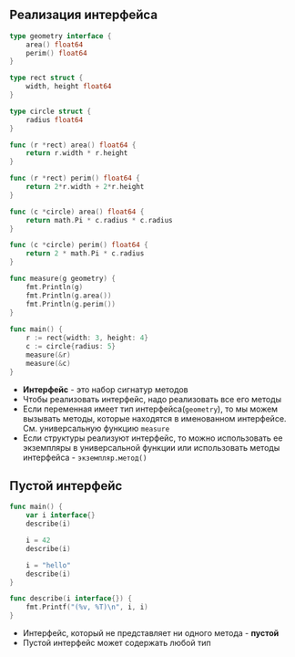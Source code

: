 ## Реализация интерфейса
```go
type geometry interface {
    area() float64
    perim() float64
}

type rect struct {
    width, height float64
}

type circle struct {
    radius float64
}

func (r *rect) area() float64 {
    return r.width * r.height
}

func (r *rect) perim() float64 {
    return 2*r.width + 2*r.height
}

func (c *circle) area() float64 {
    return math.Pi * c.radius * c.radius
}

func (c *circle) perim() float64 {
    return 2 * math.Pi * c.radius
}

func measure(g geometry) {
    fmt.Println(g)
    fmt.Println(g.area())
    fmt.Println(g.perim())
}
  
func main() {
    r := rect{width: 3, height: 4}
    c := circle{radius: 5}
    measure(&r)
    measure(&c)
}
```
- **Интерфейс** - это набор сигнатур методов
- Чтобы реализовать интерфейс, надо реализовать все его методы
- Если переменная имеет тип интерфейса(`geometry`), то мы можем вызывать методы, которые находятся в именованном интерфейсе. См. универсальную функцию `measure`
- Если структуры реализуют интерфейс, то можно использовать ее экземпляры в универсальной функции или использовать методы интерфейса - `экземпляр.метод()`
## Пустой интерфейс

```go
func main() {
	var i interface{}
	describe(i)

	i = 42
	describe(i)

	i = "hello"
	describe(i)
}

func describe(i interface{}) {
	fmt.Printf("(%v, %T)\n", i, i)
}
```
- Интерфейс, который не представляет ни одного метода - **пустой**
- Пустой интерфейс может содержать любой тип